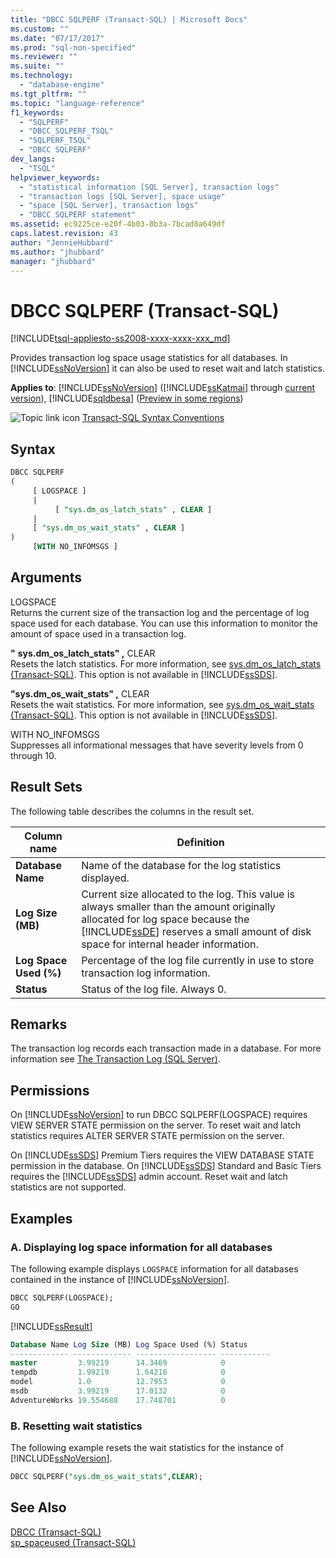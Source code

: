 ```yaml
---
title: "DBCC SQLPERF (Transact-SQL) | Microsoft Docs"
ms.custom: ""
ms.date: "07/17/2017"
ms.prod: "sql-non-specified"
ms.reviewer: ""
ms.suite: ""
ms.technology: 
  - "database-engine"
ms.tgt_pltfrm: ""
ms.topic: "language-reference"
f1_keywords: 
  - "SQLPERF"
  - "DBCC_SQLPERF_TSQL"
  - "SQLPERF_TSQL"
  - "DBCC SQLPERF"
dev_langs: 
  - "TSQL"
helpviewer_keywords: 
  - "statistical information [SQL Server], transaction logs"
  - "transaction logs [SQL Server], space usage"
  - "space [SQL Server], transaction logs"
  - "DBCC SQLPERF statement"
ms.assetid: ec9225ce-e20f-4b03-8b3a-7bcad8a649df
caps.latest.revision: 43
author: "JennieHubbard"
ms.author: "jhubbard"
manager: "jhubbard"
---
```

# DBCC SQLPERF (Transact-SQL)
[!INCLUDE[tsql-appliesto-ss2008-xxxx-xxxx-xxx_md](../../includes/tsql-appliesto-ss2008-xxxx-xxxx-xxx-md.md)]

Provides transaction log space usage statistics for all databases. In [!INCLUDE[ssNoVersion](../../includes/ssnoversion-md.md)] it can also be used to reset wait and latch statistics.
  
**Applies to**: [!INCLUDE[ssNoVersion](../../includes/ssnoversion-md.md)] ([!INCLUDE[ssKatmai](../../includes/sskatmai-md.md)] through [current version](http://go.microsoft.com/fwlink/p/?LinkId=299658)), [!INCLUDE[sqldbesa](../../includes/sqldbesa-md.md)] ([Preview in some regions](http://azure.microsoft.com/documentation/articles/sql-database-preview-whats-new/?WT.mc_id=TSQL_GetItTag))
  
 ![Topic link icon](../../database-engine/configure-windows/media/topic-link.gif "Topic link icon") [Transact-SQL Syntax Conventions](../../t-sql/language-elements/transact-sql-syntax-conventions-transact-sql.md)  
  
## Syntax  
  
```sql
DBCC SQLPERF   
(  
     [ LOGSPACE ]  
     |  
          [ "sys.dm_os_latch_stats" , CLEAR ]  
     |  
     [ "sys.dm_os_wait_stats" , CLEAR ]  
)   
     [WITH NO_INFOMSGS ]  
```  
  
## Arguments  
LOGSPACE  
Returns the current size of the transaction log and the percentage of log space used for each database. You can use this information to monitor the amount of space used in a transaction log.  
  
**"** **sys.dm_os_latch_stats" ,** CLEAR  
Resets the latch statistics. For more information, see [sys.dm_os_latch_stats &#40;Transact-SQL&#41;](../../relational-databases/system-dynamic-management-views/sys-dm-os-latch-stats-transact-sql.md). This option is not available in [!INCLUDE[ssSDS](../../includes/sssds-md.md)].  
  
**"sys.dm_os_wait_stats" ,** CLEAR  
Resets the wait statistics. For more information, see [sys.dm_os_wait_stats &#40;Transact-SQL&#41;](../../relational-databases/system-dynamic-management-views/sys-dm-os-wait-stats-transact-sql.md). This option is not available in [!INCLUDE[ssSDS](../../includes/sssds-md.md)].  
  
WITH NO_INFOMSGS  
Suppresses all informational messages that have severity levels from 0 through 10.  
  
## Result Sets  
 The following table describes the columns in the result set.  
  
|Column name|Definition|  
|---|---|
|**Database Name**|Name of the database for the log statistics displayed.|  
|**Log Size (MB)**|Current size allocated to the log. This value is always smaller than the amount originally allocated for log space because the [!INCLUDE[ssDE](../../includes/ssde-md.md)] reserves a small amount of disk space for internal header information.|  
|**Log Space Used (%)**|Percentage of the log file currently in use to store transaction log information.|  
|**Status**|Status of the log file. Always 0.|  
  
## Remarks  
The transaction log records each transaction made in a database. For more information see [The Transaction Log &#40;SQL Server&#41;](../../relational-databases/logs/the-transaction-log-sql-server.md).
  
## Permissions  
On [!INCLUDE[ssNoVersion](../../includes/ssnoversion-md.md)] to run DBCC SQLPERF(LOGSPACE) requires VIEW SERVER STATE permission on the server. To reset wait and latch statistics requires ALTER SERVER STATE permission on the server.
  
On [!INCLUDE[ssSDS](../../includes/sssds-md.md)] Premium Tiers requires the VIEW DATABASE STATE permission in the database. On [!INCLUDE[ssSDS](../../includes/sssds-md.md)] Standard and Basic Tiers requires the [!INCLUDE[ssSDS](../../includes/sssds-md.md)] admin account. Reset wait and latch statistics are not supported.
  
## Examples  
  
### A. Displaying log space information for all databases  
The following example displays `LOGSPACE` information for all databases contained in the instance of [!INCLUDE[ssNoVersion](../../includes/ssnoversion-md.md)].
  
```sql  
DBCC SQLPERF(LOGSPACE);  
GO  
```  
  
[!INCLUDE[ssResult](../../includes/ssresult-md.md)]
  
```sql
Database Name Log Size (MB) Log Space Used (%) Status        
------------- ------------- ------------------ -----------   
master         3.99219      14.3469            0   
tempdb         1.99219      1.64216            0   
model          1.0          12.7953            0   
msdb           3.99219      17.0132            0   
AdventureWorks 19.554688    17.748701          0  
```  
  
### B. Resetting wait statistics  
The following example resets the wait statistics for the instance of [!INCLUDE[ssNoVersion](../../includes/ssnoversion-md.md)].
  
```sql  
DBCC SQLPERF("sys.dm_os_wait_stats",CLEAR);  
```  
  
## See Also  
[DBCC &#40;Transact-SQL&#41;](../../t-sql/database-console-commands/dbcc-transact-sql.md)  
[sp_spaceused &#40;Transact-SQL&#41;](../../relational-databases/system-stored-procedures/sp-spaceused-transact-sql.md)
  
  

